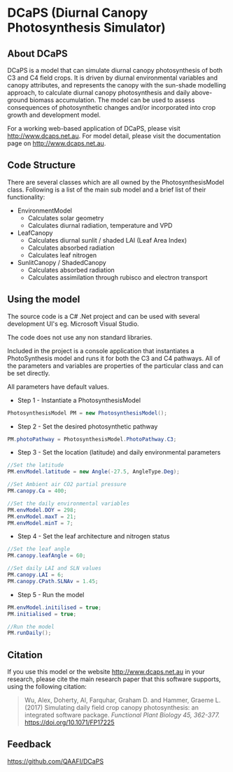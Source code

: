 # DCaPS (Diurnal Canopy Photosynthesis Simulator)

## About DCaPS
DCaPS is a model that can simulate diurnal canopy photosynthesis of both C3 and C4 field crops. It is driven by diurnal environmental variables and canopy attributes, and represents the canopy with the sun-shade modelling approach, to calculate diurnal canopy photosynthesis and daily above-ground biomass accumulation. The model can be used to assess consequences of photosynthetic changes and/or incorporated into crop growth and development model.

For a working web-based application of DCaPS, please visit http://www.dcaps.net.au.
For model detail, please visit the documentation page on http://www.dcaps.net.au.


## Code Structure

There are several classes which are all owned by the PhotosynthesisModel class. Following is a list of the main sub model and a brief list of their functionality:

* EnvironmentModel
     * Calculates solar geometry
     * Calculates diurnal radiation, temperature and VPD
* LeafCanopy
     * Calculates diurnal sunlit / shaded LAI (Leaf Area Index)
     * Calculates absorbed radiation
     * Calculates leaf nitrogen
* SunlitCanopy / ShadedCanopy
     * Calculates absorbed radiation
     * Calculates assimilation through rubisco and electron transport  


## Using the model

The source code is a C# .Net project and can be used with several development UI's eg. Microsoft Visual Studio.

The code does not use any non standard libraries.

Included in the project is a console application that instantiates a PhotoSynthesis model and runs it for both the C3 and C4 pathways. All of the parameters and variables are properties of the particular class and can be set directly.

All parameters have default values.


* Step 1 - Instantiate a PhotosynthesisModel

```csharp
PhotosynthesisModel PM = new PhotosynthesisModel();
```

* Step 2 - Set the desired photosynthetic pathway

```csharp
PM.photoPathway = PhotosynthesisModel.PhotoPathway.C3;
```        

* Step 3 - Set the location (latitude) and daily environmental parameters

```csharp
//Set the latitude
PM.envModel.latitude = new Angle(-27.5, AngleType.Deg);

//Set Ambient air CO2 partial pressure
PM.canopy.Ca = 400;

//Set the daily environmental variables
PM.envModel.DOY = 298;
PM.envModel.maxT = 21;
PM.envModel.minT = 7;
```

* Step 4 - Set the leaf architecture and nitrogen status

```csharp
//Set the leaf angle
PM.canopy.leafAngle = 60;

//Set daily LAI and SLN values
PM.canopy.LAI = 6;
PM.canopy.CPath.SLNAv = 1.45;
```

* Step 5 - Run the model

```csharp
PM.envModel.initilised = true;
PM.initialised = true;

//Run the model
PM.runDaily();
```

## Citation

If you use this model or the website http://www.dcaps.net.au in your research, please cite the main research paper that this software supports, using the following citation:

>Wu, Alex, Doherty, Al, Farquhar, Graham D. and Hammer, Graeme L. (2017) Simulating daily field crop canopy photosynthesis: an integrated software package. *Functional Plant Biology 45, 362-377.*  https://doi.org/10.1071/FP17225


## Feedback

https://github.com/QAAFI/DCaPS